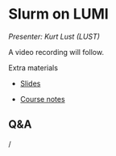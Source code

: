 # Slurm on LUMI

*Presenter: Kurt Lust (LUST)*

<!--
<video src="https://462000265.lumidata.eu/2day-next/recordings/08-Slurm.mp4" controls="controls">
</video>
-->
A video recording will follow.

<!--
Materials will be made available after the lecture
-->

Extra materials

-   [Slides](https://462000265.lumidata.eu/2day-next/files/LUMI-2day-next-08-Slurm.pdf)

-   [Course notes](08-Slurm.md)


## Q&A

/



